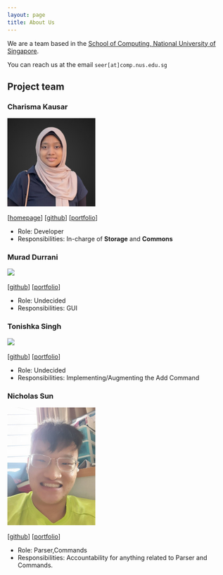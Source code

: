 ```yaml
---
layout: page
title: About Us
---
```


We are a team based in the [School of Computing, National University of Singapore](http://www.comp.nus.edu.sg).

You can reach us at the email `seer[at]comp.nus.edu.sg`

## Project team

### Charisma Kausar

<img src="images/ckcherry23.png" width="200px">

[[homepage](https://ckcherry23.github.io)]
[[github](https://github.com/ckcherry23)]
[[portfolio](team/ckcherry23.md)]

* Role: Developer
* Responsibilities: In-charge of **Storage** and **Commons**

### Murad Durrani

<img src="images/johndoe.png" width="200px">

[[github](http://github.com/johndoe)]
[[portfolio](team/johndoe.md)]

* Role: Undecided
* Responsibilities: GUI

### Tonishka Singh

<img src="images/johndoe.png" width="200px">

[[github](http://github.com/tonishka)] [[portfolio](team/tonishka.md)]

* Role: Undecided
* Responsibilities: Implementing/Augmenting the Add Command

### Nicholas Sun

<img src="images/nicsunxnus.png" width="200px">

[[github](http://github.com/NicsunXnus)]
[[portfolio](team/nicsunxnus.md)]

* Role: Parser,Commands
* Responsibilities: Accountability for anything related to Parser and Commands.
